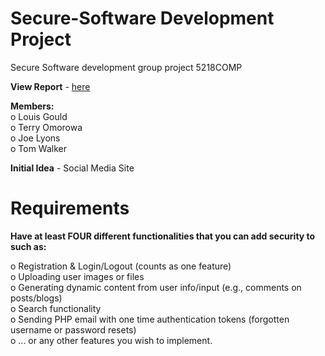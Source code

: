 # Secure-Software Development Project
Secure Software development group project 5218COMP <br>

**View Report** - [here](https://ljmu-my.sharepoint.com/:w:/g/personal/csmjlyon_ljmu_ac_uk/EToD0-Uu7LNGmUnWZ3nMYxwB5c5kX1W6G0IeTFJfo487dg?e=sO5Vxs)

**Members:** <br>
o Louis Gould <br>
o Terry Omorowa <br>
o Joe Lyons <br>
o Tom Walker <br>

**Initial Idea** - Social Media Site <br>

# Requirements

**Have at least FOUR different functionalities that you can add security to such as:** <br>

o Registration & Login/Logout (counts as one feature) <br>
o Uploading user images or files <br>
o Generating dynamic content from user info/input (e.g., comments on posts/blogs) <br>
o Search functionality <br>
o Sending PHP email with one time authentication tokens (forgotten username or password resets) <br>
o ... or any other features you wish to implement. <br>


